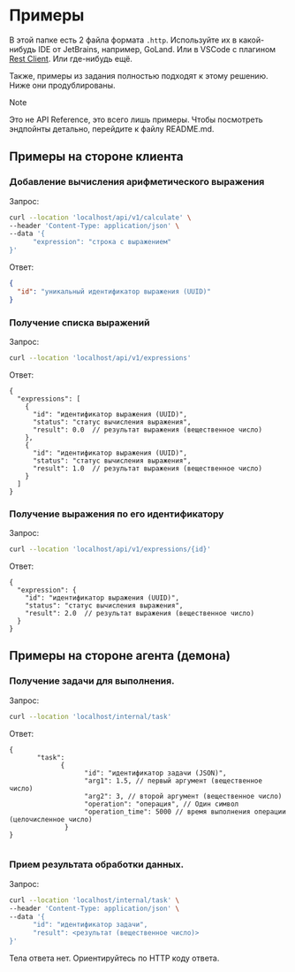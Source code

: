 # Примеры

В этой папке есть 2 файла формата `.http`.
Используйте их в какой-нибудь IDE от JetBrains, например, GoLand.
Или в VSCode с плагином [Rest Client](https://marketplace.visualstudio.com/items?itemName=humao.rest-client).
Или где-нибудь ещё.

Также, примеры из задания полностью подходят к этому решению.
Ниже они продублированы.

> [!NOTE]
> Это не API Reference, это всего лишь примеры.
> Чтобы посмотреть эндпойнты детально, перейдите к файлу README.md.

## Примеры на стороне клиента

### Добавление вычисления арифметического выражения

Запрос:

```bash
curl --location 'localhost/api/v1/calculate' \
--header 'Content-Type: application/json' \
--data '{
      "expression": "строка с выражением"
}'
```

Ответ:

```json
{
  "id": "уникальный идентификатор выражения (UUID)"
}
```

### Получение списка выражений

Запрос:

```bash
curl --location 'localhost/api/v1/expressions'
```

Ответ:

```json5
{
  "expressions": [
    {
      "id": "идентификатор выражения (UUID)",
      "status": "статус вычисления выражения",
      "result": 0.0  // результат выражения (вещественное число)
    },
    {
      "id": "идентификатор выражения (UUID)",
      "status": "статус вычисления выражения",
      "result": 1.0  // результат выражения (вещественное число)
    }
  ]
}

```

### Получение выражения по его идентификатору

Запрос:
```bash
curl --location 'localhost/api/v1/expressions/{id}'
```

Ответ:
```json5
{
  "expression": {
    "id": "идентификатор выражения (UUID)",
    "status": "статус вычисления выражения",
    "result": 2.0  // результат выражения (вещественное число)
  }
}
```

## Примеры на стороне агента (демона)

### Получение задачи для выполнения.

Запрос:
```bash
curl --location 'localhost/internal/task'
```

Ответ:
```json5
{
       "task":
             {
                   "id": "идентификатор задачи (JSON)",
                   "arg1": 1.5, // первый аргумент (вещественное число)
                   "arg2": 3, // второй аргумент (вещественное число)
                   "operation": "операция", // Один символ
                   "operation_time": 5000 // время выполнения операции (целочисленное число)
              }
}
 
```

### Прием результата обработки данных.

Запрос:
```bash
curl --location 'localhost/internal/task' \
--header 'Content-Type: application/json' \
--data '{
      "id": "идентификатор задачи",
      "result": <результат (вещественное число)>
}'
```

Тела ответа нет. Ориентируйтесь по HTTP коду ответа.

